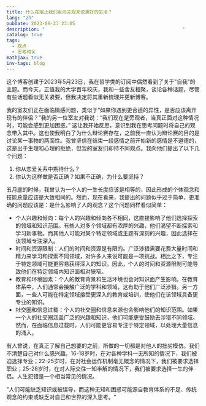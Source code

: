 ```yaml
---
title: 什么在阻止我们走向主观来说更好的生活？
lang: "zh"
pubDate: 2023-09-23 23:05
description: "                                                  "
catalog: true
tags:
  - 观点
  - 思考相关
mathjax: true
inv-tags: blog
---
```

这个博客创建于2023年5月23日，我在哲学类的订阅中偶然看到了关于"自我"的主题。而今天，正值我的大学百年校庆，我和一些舍友相聚，谈论各种话题，尽管有些话题看似无关紧要，但我决定将其重新梳理并更新博客。

我的室友们正在面临情感问题，类似于“如果你遇到更合适的异性，是否应该离开现有的伴侣？”我的另一位室友对我说：“我们现在是旁观者，当真正面对这种情况时，可能会感到更加困惑。” 这让我开始反思，意识到我在思考问题时将自己的观念带入其中。这也使我明白了为什么辩论赛存在，之前我一直认为辩论赛的目的是讨论某一事物的两面性。我曾坚信在结束一段感情之前开始新的感情是不道德的，这是出于生理和心理的拒绝，但我的室友们却持不同观点。我向他们提出了以下几个问题：
1. 你从恋爱关系中期待什么？
2. 你认为这样做是否正确？如果不正确，为什么要坚持？

五月底的时候，我曾认为一个人的一生长度应该是相等的，因此形成的个体观念和技能总量应该是大致相同的。然而，现在看来，我提出的问题似乎过于简单，更准确的问题应该是：是什么影响了人的观念？这个问题同样看似简单：

- 个人兴趣和倾向：每个人的兴趣和倾向各不相同，这直接影响了他们选择探索的领域和知识范围。有些人对多个领域都有浓厚的兴趣，他们渴望不断探索和学习新事物。而其他人可能对某个特定领域或主题有深刻的兴趣，因此选择在该领域专注深入。
- 时间和资源限制：人们的时间和资源是有限的。广泛涉猎需要花费大量时间和精力来学习和探索不同领域，对许多人来说可能是一项挑战。相比之下，专注于特定领域可能更容易获得深入的知识。因此，个人的时间和资源限制可能导致他们在特定领域内知识面相对狭窄。
- 教育和环境因素：个人的教育背景和生活环境也会对知识面产生影响。在教育体系中，人们通常会接触广泛的学科和领域，这有助于他们广泛涉猎。另一方面，一些人可能在特定领域接受更深入的教育或培训，使他们在该领域具备更专业的知识。
- 社交圈和信息过载：个人的社交圈和信息来源也会影响他们的知识范围。如果一个人的社交圈涵盖广泛的兴趣和知识，他们可能更受鼓励去涉猎不同领域。然而，在面临信息过载时，人们可能更容易专注于特定领域，以处理大量信息的涌入。

有人曾说，在真正了解自己想要的之前，所做的一切都是对他人的拙劣模仿。我们不清楚自己对什么感兴趣。16-18岁时，在对各种学科一无所知的情况下，我们被迫选择专业；22-25岁时，在对社会运作机制毫无概念的情况下，我们被要求选择职业；25-28岁时，在对人际交往一知半解的情况下，我们被要求选择一生的伴侣。人生犯错是一个相当常见的情况。

"人们可能缺乏知识或被误导，而这种无知和困惑可能源自教育体系的不足、传统观念的约束或缺乏对自己和世界的深入思考。"
